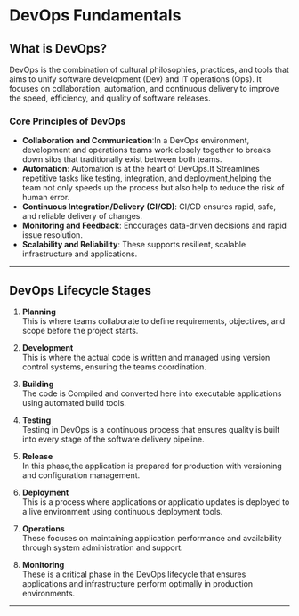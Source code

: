# DevOps Fundamentals

## What is DevOps?

DevOps is the combination of cultural philosophies, practices, and tools that aims to unify software development (Dev) and IT operations (Ops). It focuses on collaboration, automation, and continuous delivery to improve the speed, efficiency, and quality of software releases.

### Core Principles of DevOps

- **Collaboration and Communication**:In a DevOps environment, development and operations teams work closely together to breaks down silos that traditionally exist between both teams.
- **Automation**: Automation is at the heart of DevOps.It Streamlines repetitive tasks like testing, integration, and deployment,helping the team not only speeds up the process but also help to reduce the risk of human error.
- **Continuous Integration/Delivery (CI/CD)**: CI/CD ensures rapid, safe, and reliable delivery of changes.
- **Monitoring and Feedback**: Encourages data-driven decisions and rapid issue resolution.
- **Scalability and Reliability**: These supports resilient, scalable infrastructure and applications.

---

## DevOps Lifecycle Stages

1. **Planning**  
   This is where teams collaborate to define requirements, objectives, and scope before the project starts.

2. **Development**  
   This is where the actual code is written and managed using version control systems, ensuring the teams coordination.

3. **Building**  
   The code is Compiled and converted here into executable applications using automated build tools.

4. **Testing**  
   Testing in DevOps is a continuous process that ensures quality is built into every stage of the software delivery pipeline.

5. **Release**  
   In this phase,the application is prepared for production with versioning and configuration management.

6. **Deployment**  
   This is a process where applications or applicatio updates is deployed to a live environment using continuous deployment tools.

7. **Operations**  
   These focuses on maintaining application performance and availability through system administration and support.

8. **Monitoring**  
   These is a critical phase in the DevOps lifecycle that ensures applications and infrastructure perform optimally in production environments.

---


